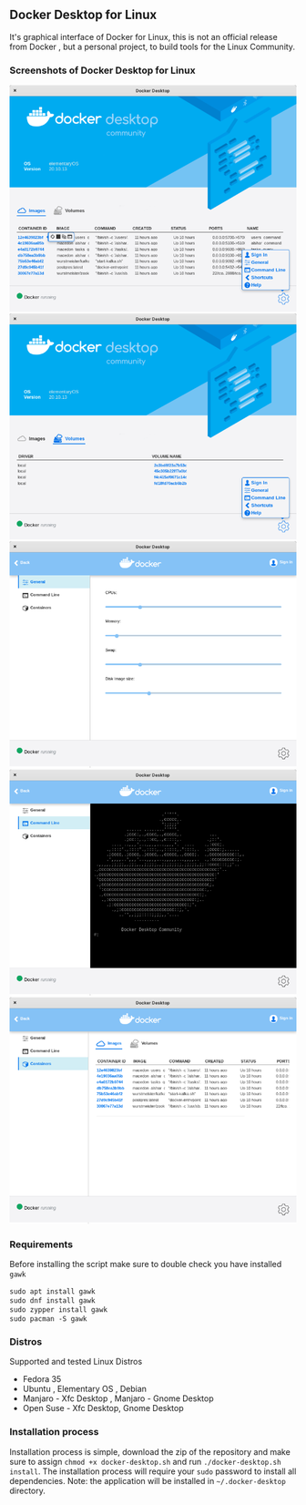 ## Docker Desktop for Linux
It's graphical interface of Docker for Linux, this is not an official release from Docker , but a personal project, to build tools for the Linux Community.

### Screenshots of Docker Desktop for Linux
![](screenshots/screen01.png)
![](screenshots/screen02.png)
![](screenshots/screen03.png)
![](screenshots/screen04.png)
![](screenshots/screen05.png)

### Requirements
Before installing the script make sure to double check you have installed `gawk`
```shell
sudo apt install gawk
sudo dnf install gawk
sudo zypper install gawk
sudo pacman -S gawk
```

### Distros
Supported and tested Linux Distros
- Fedora 35
- Ubuntu , Elementary OS , Debian
- Manjaro - Xfc Desktop , Manjaro - Gnome Desktop
- Open Suse - Xfc Desktop, Gnome Desktop

### Installation process
Installation process is simple, download the zip of the repository and make sure to assign `chmod +x docker-desktop.sh` and run `./docker-desktop.sh install`.
The installation process will require your `sudo` password to install all dependencies.
Note: the application will be installed in `~/.docker-desktop` directory.
